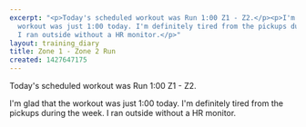 ```yaml
---
excerpt: "<p>Today's scheduled workout was Run 1:00 Z1 - Z2.</p><p>I'm glad that the
  workout was just 1:00 today. I'm definitely tired from the pickups during the week.
  I ran outside without a HR monitor.</p>"
layout: training_diary
title: Zone 1 - Zone 2 Run
created: 1427647175
---
```

<p>Today's scheduled workout was Run 1:00 Z1 - Z2.</p><p>I'm glad that the workout was just 1:00 today. I'm definitely tired from the pickups during the week. I ran outside without a HR monitor.</p>
